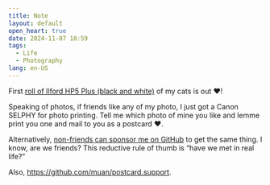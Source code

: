```yaml
---
title: Note
layout: default
open_heart: true
date: 2024-11-07 18:59
tags: 
  - Life
  - Photography
lang: en-US
---
```


First [roll of Ilford HP5 Plus (black and white)](https://muan.co/film) of my cats is out ♥︎! 

Speaking of photos, if friends like any of my photo, I just got a Canon SELPHY for photo printing. Tell me which photo of mine you like and lemme print you one and mail to you as a postcard ♥︎.

Alternatively, [non-friends can sponsor me on GitHub](https://github.com/sponsors/muan?frequency=one-time) to get the same thing. I know, are we friends? This reductive rule of thumb is “have we met in real life?”

Also, https://github.com/muan/postcard.support.
